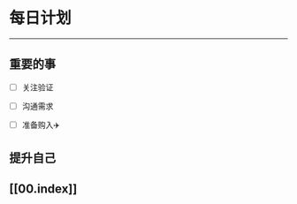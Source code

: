 
# 每日计划
---
## 重要的事

- [ ]  关注验证
- [ ]  沟通需求
- [ ]  准备购入✈️



## 提升自己

  



## [[00.index]]










